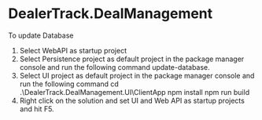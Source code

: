 # DealerTrack.DealManagement
To update Database
1. Select WebAPI as startup project 
2. Select Persistence project as default project in the package manager console and run the following command
    update-database.
3. Select UI project as default project in the package manager console and run the following command
cd .\DealerTrack.DealManagement.UI\ClientApp
npm install
npm run build
4.  Right click on the solution and set UI and Web API as startup projects and hit F5.

